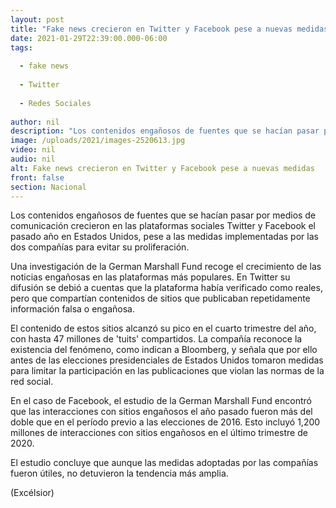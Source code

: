 ```yaml
---
layout: post
title: "Fake news crecieron en Twitter y Facebook pese a nuevas medidas"
date: 2021-01-29T22:39:00.000-06:00
tags:
  
  - fake news
  
  - Twitter
  
  - Redes Sociales
  
author: nil
description: "Los contenidos engañosos de fuentes que se hacían pasar por medios de comunicación crecieron en las plataformas sociales Twitter y Facebook el pasado año"
image: /uploads/2021/images-2520613.jpg
video: nil
audio: nil
alt: Fake news crecieron en Twitter y Facebook pese a nuevas medidas
front: false
section: Nacional
---
```


Los contenidos engañosos de fuentes que se hacían pasar por medios de comunicación crecieron en las plataformas sociales Twitter y Facebook el pasado año en Estados Unidos, pese a las medidas implementadas por las dos compañías para evitar su proliferación.

Una investigación de la German Marshall Fund recoge el crecimiento de las noticias engañosas en las plataformas más populares. En Twitter su difusión se debió a cuentas que la plataforma había verificado como reales, pero que compartían contenidos de sitios que publicaban repetidamente información falsa o engañosa.

El contenido de estos sitios alcanzó su pico en el cuarto trimestre del año, con hasta 47 millones de 'tuits' compartidos. La compañía reconoce la existencia del fenómeno, como indican a Bloomberg, y señala que por ello antes de las elecciones presidenciales de Estados Unidos tomaron medidas para limitar la participación en las publicaciones que violan las normas de la red social.

En el caso de Facebook, el estudio de la German Marshall Fund encontró que las interacciones con sitios engañosos el año pasado fueron más del doble que en el período previo a las elecciones de 2016. Esto incluyó 1,200 millones de interacciones con sitios engañosos en el último trimestre de 2020.

El estudio concluye que aunque las medidas adoptadas por las compañías fueron útiles, no detuvieron la tendencia más amplia.

(Excélsior)